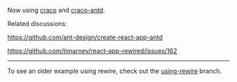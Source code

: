 Now using [craco](https://github.com/sharegate/craco) and [craco-antd](https://github.com/FormAPI/craco-antd).

Related discussions:

https://github.com/ant-design/create-react-app-antd

https://github.com/timarney/react-app-rewired/issues/162

----
To see an older example using rewire, check out the [using-rewire](https://github.com/anglee/cra-typescript-antd/tree/using-rewire) branch.

